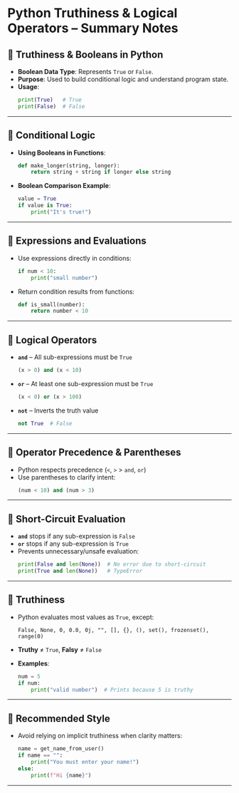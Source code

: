 
# Python Truthiness & Logical Operators – Summary Notes

## 🔹 Truthiness & Booleans in Python

- **Boolean Data Type**: Represents `True` or `False`.
- **Purpose**: Used to build conditional logic and understand program state.
- **Usage**:
  ```python
  print(True)   # True
  print(False)  # False
  ```

---

## 🔹 Conditional Logic

- **Using Booleans in Functions**:
  ```python
  def make_longer(string, longer):
      return string + string if longer else string
  ```

- **Boolean Comparison Example**:
  ```python
  value = True
  if value is True:
      print("It's true!")
  ```

---

## 🔹 Expressions and Evaluations

- Use expressions directly in conditions:
  ```python
  if num < 10:
      print("small number")
  ```

- Return condition results from functions:
  ```python
  def is_small(number):
      return number < 10
  ```

---

## 🔹 Logical Operators

- **`and`** – All sub-expressions must be `True`
  ```python
  (x > 0) and (x < 10)
  ```

- **`or`** – At least one sub-expression must be `True`
  ```python
  (x < 0) or (x > 100)
  ```

- **`not`** – Inverts the truth value
  ```python
  not True  # False
  ```

---

## 🔹 Operator Precedence & Parentheses

- Python respects precedence (`<`, `>` > `and`, `or`)
- Use parentheses to clarify intent:
  ```python
  (num < 10) and (num > 3)
  ```

---

## 🔹 Short-Circuit Evaluation

- **`and`** stops if any sub-expression is `False`
- **`or`** stops if any sub-expression is `True`
- Prevents unnecessary/unsafe evaluation:
  ```python
  print(False and len(None))  # No error due to short-circuit
  print(True and len(None))   # TypeError
  ```

---

## 🔹 Truthiness

- Python evaluates most values as `True`, except:
  ```
  False, None, 0, 0.0, 0j, "", [], {}, (), set(), frozenset(), range(0)
  ```

- **Truthy** ≠ `True`, **Falsy** ≠ `False`

- **Examples**:
  ```python
  num = 5
  if num:
      print("valid number")  # Prints because 5 is truthy
  ```

---

## 🔹 Recommended Style

- Avoid relying on implicit truthiness when clarity matters:
  ```python
  name = get_name_from_user()
  if name == "":
      print("You must enter your name!")
  else:
      print(f"Hi {name}")
  ```

---
